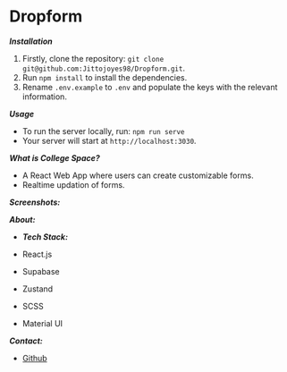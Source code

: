 # Dropform

**_Installation_**

1. Firstly, clone the repository: `git clone git@github.com:Jittojoyes98/Dropform.git`.
2. Run `npm install` to install the dependencies.
3. Rename `.env.example` to `.env` and populate the keys with the relevant information.

**_Usage_**

- To run the server locally, run: `npm run serve`
- Your server will start at `http://localhost:3030`.

**_What is College Space?_**

- A React Web App where users can create customizable forms.
- Realtime updation of forms.

**_Screenshots:_**

**_About:_**

- **_Tech Stack:_**

- React.js
- Supabase
- Zustand
- SCSS
- Material UI

**_Contact:_**

<!-- - [LinkedIn](https://www.linkedin.com/in/gautam-arora-b2788b191/) -->

- [Github](https://github.com/Jittojoyes98/)
<!-- - [Instagram](https://www.instagram.com/gautamarora6248/) -->
